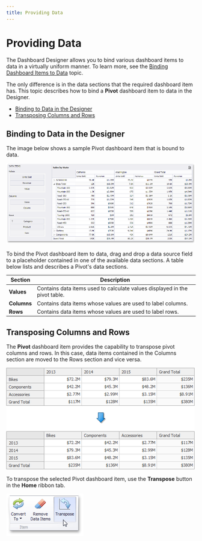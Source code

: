 ```yaml
---
title: Providing Data
---
```

# Providing Data
The Dashboard Designer allows you to bind various dashboard items to data in a virtually uniform manner. To learn more, see the [Binding Dashboard Items to Data](../../binding-dashboard-items-to-data.md) topic.

The only difference is in the data sections that the required dashboard item has. This topic describes how to bind a **Pivot** dashboard item to data in the Designer.
* [Binding to Data in the Designer](#bindingdesigner)
* [Transposing Columns and Rows](#transposing)

## <a name="bindingdesigner"/>Binding to Data in the Designer
The image below shows a sample Pivot dashboard item that is bound to data.

![PivotProvidingData_Main](../../../../images/img117704.png)

To bind the Pivot dashboard item to data, drag and drop a data source field to a placeholder contained in one of the available data sections. A table below lists and describes a Pivot's data sections.

| Section | Description |
|---|---|
| **Values** | Contains data items used to calculate values displayed in the pivot table. |
| **Columns** | Contains data items whose values are used to label columns. |
| **Rows** | Contains data items whose values are used to label rows. |

## <a name="transposing"/>Transposing Columns and Rows
The **Pivot** dashboard item provides the capability to transpose pivot columns and rows. In this case, data items contained in the Columns section are moved to the Rows section and vice versa.

![Pivot_Transpose](../../../../images/img126591.png)

To transpose the selected Pivot dashboard item, use the **Transpose** button in the **Home** ribbon tab.

![TransposeButton_Ribbon](../../../../images/img23683.png)